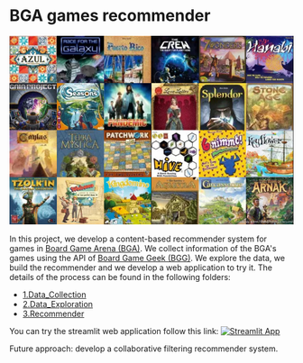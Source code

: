 # BGA games recommender


<p align="center">
<img src="https://github.com/mgiaroli/BGA_games_recommender/blob/main/3.Recommender/games.png" width="600" #height="600" />
</p>

In this project, we develop a content-based recommender system for games in [Board Game Arena (BGA)](https://boardgamearena.com/). 
We collect information of the BGA's games using the API of [Board Game Geek (BGG)](https://boardgamegeek.com/). 
We explore the data, we build the recommender and we develop a web application to try it. 
The details of the process can be found in the following folders:

- [1.Data_Collection](https://github.com/mgiaroli/BGA_games_recommender/tree/main/1.Data_Collection)
- [2.Data_Exploration](https://github.com/mgiaroli/BGA_games_recommender/tree/main/2.Data_Exploration)
- [3.Recommender](https://github.com/mgiaroli/BGA_games_recommender/tree/main/3.Recommender)

You can try the streamlit web application follow this link: [![Streamlit App](https://static.streamlit.io/badges/streamlit_badge_black_white.svg)](https://share.streamlit.io/mgiaroli/bga_games_recommender/main/3.Recommender/streamlit_app.py)

Future approach: develop a collaborative filtering recommender system.

